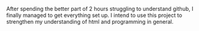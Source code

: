 After spending the better part of 2 hours struggling to understand github, I finally managed to get everything set up. I intend to use this project to strengthen my understanding of html and programming in general.